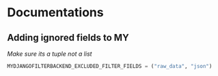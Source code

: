 

# Documentations

## Adding ignored fields to MY

*Make sure its a tuple not a list*

``` python
MYDJANGOFILTERBACKEND_EXCLUDED_FILTER_FIELDS = ("raw_data", "json")
```